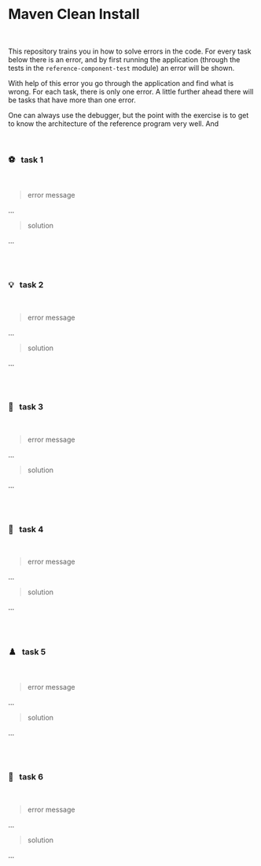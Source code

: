 <br>

# Maven Clean Install

<br>

This repository trains you in how to solve errors in the code. For every task below there is an error, and by first running the application (through the tests in the `reference-component-test` module) an error will be shown.

With help of this error you go through the application and find what is wrong. For each task, there is only one error. A little further ahead there will be tasks that have more than one error.  

One can always use the debugger, but the point with the exercise is to get to know the architecture of the reference program very well. And 

<br>



### ⚽ &nbsp; task 1

<br>

> error message

...

> solution

...

<br>
<br>



### 💡 &nbsp; task 2

<br>

> error message

...

> solution

...

<br>
<br>



### 🐲 &nbsp; task 3

<br>

> error message

...

> solution

...

<br>
<br>



### 🍒 &nbsp; task 4

<br>

> error message

...

> solution

...

<br>
<br>



### ♟️ &nbsp; task 5

<br>

> error message

...

> solution

...

<br>
<br>



### 🐠 &nbsp; task 6

<br>

> error message

...

> solution

...

<br>
<br>